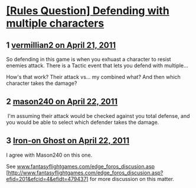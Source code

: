 # [[Rules Question] Defending with multiple characters](https://community.fantasyflightgames.com/topic/45592-rules-question-defending-with-multiple-characters/)

## 1 [vermillian2 on April 21, 2011](https://community.fantasyflightgames.com/topic/45592-rules-question-defending-with-multiple-characters/?do=findComment&comment=457331)

So defending in this game is when you exhuast a character to resist enemies attack. There is a Tactic event that lets you defend with multiple...

How's that work? Their attack vs... my combined what? And then which character takes the damage?

## 2 [mason240 on April 22, 2011](https://community.fantasyflightgames.com/topic/45592-rules-question-defending-with-multiple-characters/?do=findComment&comment=457348)

 I'm assuming their attack would be checked against you total defense, and you would be able to select which defender takes the damage. 

## 3 [Iron-on Ghost on April 22, 2011](https://community.fantasyflightgames.com/topic/45592-rules-question-defending-with-multiple-characters/?do=findComment&comment=457552)

I agree with Mason240 on this one.

See www.fantasyflightgames.com/edge_foros_discusion.asp [http://www.fantasyflightgames.com/edge_foros_discusion.asp?efid=201&efcid=4&efidt=479437] for more discussion on this matter.

